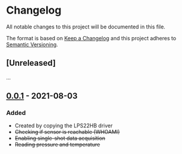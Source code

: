 # Changelog

All notable changes to this project will be documented in this file.

The format is based on [Keep a Changelog](http://keepachangelog.com/en/1.0.0/)
and this project adheres to [Semantic Versioning](http://semver.org/spec/v2.0.0.html).

## [Unreleased]

...


## [0.0.1] - 2021-08-03

### Added
- Created by copying the LPS22HB driver
- ~~Checking if sensor is reachable (WHOAMI)~~
- ~~Enabling single-shot data acquisition~~
- ~~Reading pressure and temperature~~

[0.0.1]: https://github.com/nebelgrau77/lps22hb-rs/releases/tag/v0.0.1